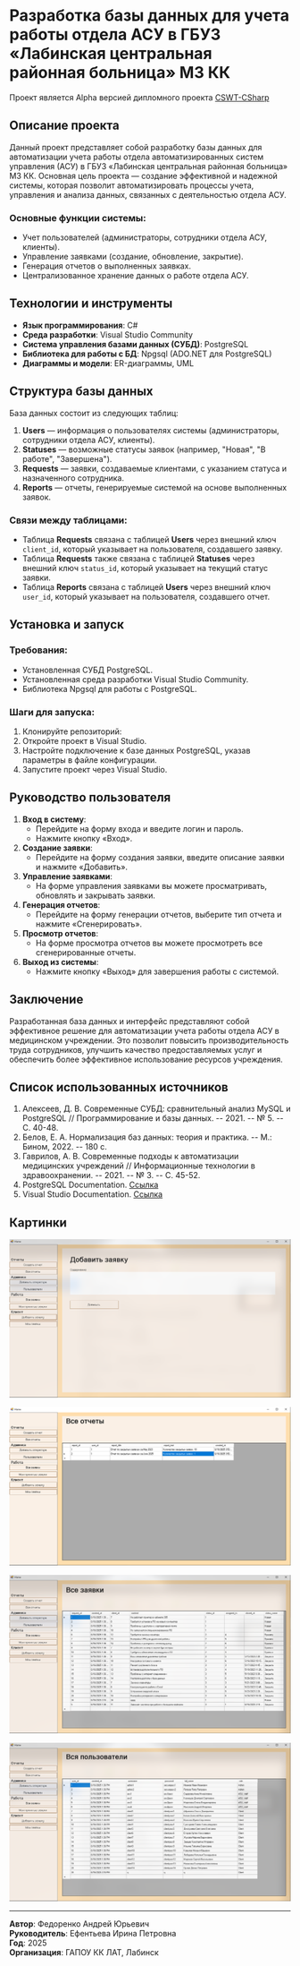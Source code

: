 # Разработка базы данных для учета работы отдела АСУ в ГБУЗ «Лабинская центральная районная больница» МЗ КК

Проект является Alpha версией дипломного проекта [CSWT-CSharp](https://github.com/KaliShau/CSWT-CSharp)

## Описание проекта

Данный проект представляет собой разработку базы данных для автоматизации учета работы отдела автоматизированных систем управления (АСУ) в ГБУЗ «Лабинская центральная районная больница» МЗ КК. Основная цель проекта — создание эффективной и надежной системы, которая позволит автоматизировать процессы учета, управления и анализа данных, связанных с деятельностью отдела АСУ.

### Основные функции системы:

- Учет пользователей (администраторы, сотрудники отдела АСУ, клиенты).
- Управление заявками (создание, обновление, закрытие).
- Генерация отчетов о выполненных заявках.
- Централизованное хранение данных о работе отдела АСУ.

## Технологии и инструменты

- **Язык программирования**: C#
- **Среда разработки**: Visual Studio Community
- **Система управления базами данных (СУБД)**: PostgreSQL
- **Библиотека для работы с БД**: Npgsql (ADO.NET для PostgreSQL)
- **Диаграммы и модели**: ER-диаграммы, UML

## Структура базы данных

База данных состоит из следующих таблиц:

1. **Users** — информация о пользователях системы (администраторы, сотрудники отдела АСУ, клиенты).
2. **Statuses** — возможные статусы заявок (например, "Новая", "В работе", "Завершена").
3. **Requests** — заявки, создаваемые клиентами, с указанием статуса и назначенного сотрудника.
4. **Reports** — отчеты, генерируемые системой на основе выполненных заявок.

### Связи между таблицами:

- Таблица **Requests** связана с таблицей **Users** через внешний ключ `client_id`, который указывает на пользователя, создавшего заявку.
- Таблица **Requests** также связана с таблицей **Statuses** через внешний ключ `status_id`, который указывает на текущий статус заявки.
- Таблица **Reports** связана с таблицей **Users** через внешний ключ `user_id`, который указывает на пользователя, создавшего отчет.

## Установка и запуск

### Требования:

- Установленная СУБД PostgreSQL.
- Установленная среда разработки Visual Studio Community.
- Библиотека Npgsql для работы с PostgreSQL.

### Шаги для запуска:

1. Клонируйте репозиторий:
2. Откройте проект в Visual Studio.
3. Настройте подключение к базе данных PostgreSQL, указав параметры в файле конфигурации.
4. Запустите проект через Visual Studio.

## Руководство пользователя

1. **Вход в систему**:
   - Перейдите на форму входа и введите логин и пароль.
   - Нажмите кнопку «Вход».
2. **Создание заявки**:
   - Перейдите на форму создания заявки, введите описание заявки и нажмите «Добавить».
3. **Управление заявками**:
   - На форме управления заявками вы можете просматривать, обновлять и закрывать заявки.
4. **Генерация отчетов**:
   - Перейдите на форму генерации отчетов, выберите тип отчета и нажмите «Сгенерировать».
5. **Просмотр отчетов**:
   - На форме просмотра отчетов вы можете просмотреть все сгенерированные отчеты.
6. **Выход из системы**:
   - Нажмите кнопку «Выход» для завершения работы с системой.

## Заключение

Разработанная база данных и интерфейс представляют собой эффективное решение для автоматизации учета работы отдела АСУ в медицинском учреждении. Это позволит повысить производительность труда сотрудников, улучшить качество предоставляемых услуг и обеспечить более эффективное использование ресурсов учреждения.

## Список использованных источников

1. Алексеев, Д. В. Современные СУБД: сравнительный анализ MySQL и PostgreSQL // Программирование и базы данных. -- 2021. -- № 5. -- С. 40-48.
2. Белов, Е. А. Нормализация баз данных: теория и практика. -- М.: Бином, 2022. -- 180 с.
3. Гаврилов, А. В. Современные подходы к автоматизации медицинских учреждений // Информационные технологии в здравоохранении. -- 2021. -- № 3. -- С. 45-52.
4. PostgreSQL Documentation. [Ссылка](https://www.postgresql.org/docs/)
5. Visual Studio Documentation. [Ссылка](https://docs.microsoft.com/ru-ru/visualstudio/)

## Картинки

![Screenshot](./assets/create-request.png)

![Screenshot](./assets/all-reports.png)

![Screenshot](./assets/all-requets.png)

![Screenshot](./assets/all-users.png)

---

**Автор**: Федоренко Андрей Юрьевич  
**Руководитель**: Ефентьева Ирина Петровна  
**Год**: 2025  
**Организация**: ГАПОУ КК ЛАТ, Лабинск
